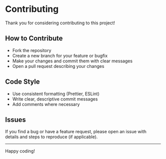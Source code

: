 # Contributing

Thank you for considering contributing to this project!

## How to Contribute

- Fork the repository
- Create a new branch for your feature or bugfix
- Make your changes and commit them with clear messages
- Open a pull request describing your changes

## Code Style

- Use consistent formatting (Prettier, ESLint)
- Write clear, descriptive commit messages
- Add comments where necessary

## Issues

If you find a bug or have a feature request, please open an issue with details and steps to reproduce (if applicable).

---

Happy coding!
